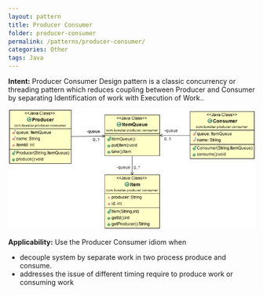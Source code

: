 ```yaml
---
layout: pattern
title: Producer Consumer
folder: producer-consumer
permalink: /patterns/producer-consumer/
categories: Other
tags: Java
---
```


**Intent:** Producer Consumer Design pattern is a classic concurrency or threading pattern which reduces
 coupling between Producer and Consumer by separating Identification of work with Execution of
 Work..



![alt text](./etc/producer-consumer.png "Producer Consumer")

**Applicability:** Use the Producer Consumer idiom when

* decouple system by separate work in two process produce and consume.
* addresses the issue of different timing require to produce work or consuming work

